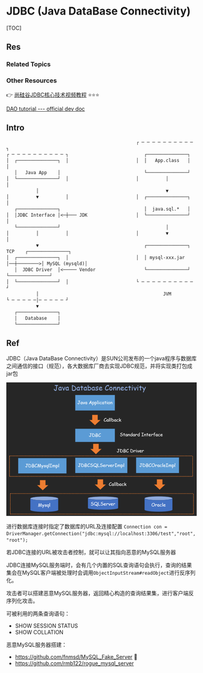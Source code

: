 # JDBC (Java DataBase Connectivity)

[TOC]



## Res
### Related Topics


### Other Resources
👉 [尚硅谷JDBC核心技术视频教程](https://www.bilibili.com/video/BV1eJ411c7rf?p=3&share_source=copy_web) ⭐️⭐️⭐️

[DAO tutorial --- official dev doc](https://balusc.omnifaces.org/2008/07/dao-tutorial-data-layer.html)



## Intro
```ascii
												┌ ─ ─ ─ ─ ─ ─ ─ ─ ─ ─ ┐
┌ ─ ─ ─ ─ ─ ─ ─ ─ ─ ─ ┐							   ┌───────────────┐
│  ┌───────────────┐  │							│  │   App.class   │  │
   │   Java App    │							   └───────────────┘
│  └───────────────┘  │							│          │          │
           │									           ▼
│          ▼          │							│  ┌───────────────┐  │
   ┌───────────────┐							   │  java.sql.*   │
│  │JDBC Interface │<─┼─── JDK					│  └───────────────┘  │
   └───────────────┘							           │
│          │          │							│          ▼          │
           ▼									   ┌───────────────┐     TCP    ┌───────────────┐   
│  ┌───────────────┐  │							│  │ mysql-xxx.jar │──┼────────>│ MySQL (mysqld)│   
   │  JDBC Driver  │<───── Vendor				   └───────────────┘            └───────────────┘
│  └───────────────┘  │							└ ─ ─ ─ ─ ─ ─ ─ ─ ─ ─ ┘									  
           │											  JVM
└ ─ ─ ─ ─ ─│─ ─ ─ ─ ─ ┘
           ▼
   ┌───────────────┐
   │   Database    │
   └───────────────┘
```



## Ref
[MySQL JDBC Attack , Java Web Security | p4d0rn]: https://p4d0rn.gitbook.io/java/jdbc-attack/mysql
JDBC（Java DataBase Connectivity）是SUN公司发布的一个java程序与数据库之间通信的接口（规范），各大数据库厂商去实现JDBC规范，并将实现类打包成jar包

![](../../../../../../../../Assets/Pics/Pasted%20image%2020250324211154.png)

进行数据库连接时指定了数据库的URL及连接配置 `Connection con = DriverManager.getConnection("jdbc:mysql://localhost:3306/test","root", "root");`

若JDBC连接的URL被攻击者控制，就可以让其指向恶意的MySQL服务器

JDBC连接MySQL服务端时，会有几个内置的SQL查询语句会执行，查询的结果集会在MySQL客户端被处理时会调用`ObjectInputStream#readObject`进行反序列化。

攻击者可以搭建恶意MySQL服务器，返回精心构造的查询结果集，进行客户端反序列化攻击。

可被利用的两条查询语句：
- SHOW SESSION STATUS
- SHOW COLLATION

恶意MySQL服务器搭建：
- https://github.com/fnmsd/MySQL_Fake_Server 📌
- https://github.com/rmb122/rogue_mysql_server
